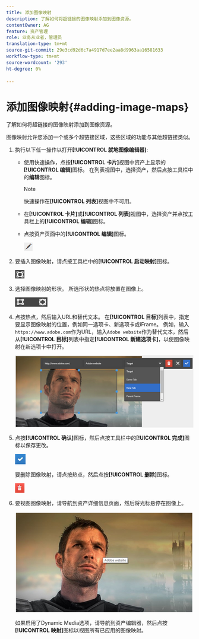 ```yaml
---
title: 添加图像映射
description: 了解如何将超链接的图像映射添加到图像资源。
contentOwner: AG
feature: 资产管理
role: 业务从业者，管理员
translation-type: tm+mt
source-git-commit: 29e3cd92d6c7a4917d7ee2aa8d9963aa16581633
workflow-type: tm+mt
source-wordcount: '293'
ht-degree: 0%

---
```



# 添加图像映射{#adding-image-maps}

了解如何将超链接的图像映射添加到图像资源。

图像映射允许您添加一个或多个超链接区域，这些区域的功能与其他超链接类似。

1. 执行以下任一操作以打开&#x200B;**[!UICONTROL 就地图像编辑器]**:

   * 使用快速操作，点按&#x200B;**[!UICONTROL 卡片]**&#x200B;视图中资产上显示的&#x200B;**[!UICONTROL 编辑]**&#x200B;图标。 在列表视图中，选择资产，然后点按工具栏中的&#x200B;**编辑**&#x200B;图标。

      >[!NOTE]
      >
      >快速操作在&#x200B;**[!UICONTROL 列表]**&#x200B;视图中不可用。

   * 在&#x200B;**[!UICONTROL 卡片]**&#x200B;或&#x200B;**[!UICONTROL 列表]**&#x200B;视图中，选择资产并点按工具栏上的&#x200B;**[!UICONTROL 编辑]**&#x200B;图标。
   * 点按资产页面中的&#x200B;**[!UICONTROL 编辑]**&#x200B;图标。

      ![chlimage_1-420](assets/chlimage_1-420.png)

1. 要插入图像映射，请点按工具栏中的&#x200B;**[!UICONTROL 启动映射]**&#x200B;图标。

   ![chlimage_1-421](assets/chlimage_1-421.png)

1. 选择图像映射的形状。 所选形状的热点将放置在图像上。

   ![chlimage_1-422](assets/chlimage_1-422.png)

1. 点按热点，然后输入URL和替代文本。 在&#x200B;**[!UICONTROL 目标]**&#x200B;列表中，指定要显示图像映射的位置，例如同一选项卡、新选项卡或iFrame。 例如，输入`https://www.adobe.com`作为URL，输入`Adobe website`作为替代文本，然后从&#x200B;**[!UICONTROL 目标]**&#x200B;列表中指定&#x200B;**[!UICONTROL 新建选项卡]**，以使图像映射在新选项卡中打开。

   ![chlimage_1-423](assets/chlimage_1-423.png)

1. 点按&#x200B;**[!UICONTROL 确认]**&#x200B;图标，然后点按工具栏中的&#x200B;**[!UICONTROL 完成]**&#x200B;图标以保存更改。

   ![chlimage_1-424](assets/chlimage_1-424.png)

   要删除图像映射，请点按热点，然后点按&#x200B;**[!UICONTROL 删除]**&#x200B;图标。

   ![chlimage_1-425](assets/chlimage_1-425.png)

1. 要视图图像映射，请导航到资产详细信息页面，然后将光标悬停在图像上。

   ![chlimage_1-426](assets/chlimage_1-426.png)

   如果启用了Dynamic Media选项，请导航到资产编辑器，然后点按&#x200B;**[!UICONTROL 映射]**&#x200B;图标以视图所有已应用的图像映射。

